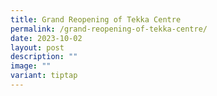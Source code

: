 ```yaml
---
title: Grand Reopening of Tekka Centre
permalink: /grand-reopening-of-tekka-centre/
date: 2023-10-02
layout: post
description: ""
image: ""
variant: tiptap
---
```

